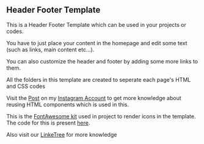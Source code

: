 <html>
  <h2>Header Footer Template</h2>
  <p>This is a Header Footer Template which can be used in your projects or codes.</p>
  <p>You have to just place your content in the homepage and edit some text (such as links, main content etc...).</p>
  <p>You can also customize the header and footer by adding some more links to them.</p>
  <p>All the folders in this template are created to seperate each page's HTML and CSS codes</p>
  
  <p>Visit the <a href="https://www.instagram.com/p/CUTzfgTFWPB/?utm_source=ig_web_copy_link" target="_blank">Post</a> 
    on my <a href="https://www.instagram.com/coding_with_maro/?utm_medium=copy_link" target="_blank">Instagram Account</a> 
    to get more knowledge about reusing HTML components which is used in this.</p>
  
  <p>This is the <a href="https://kit.fontawesome.com/23538a4f23.js" target="_blank">FontAwesome kit</a> used in project to render icons in the template. The code for this is present <a href="https://github.com/codewithmaro/ReusingHTMLCodeUsingJS" target="_blank">here</a>.</p>
  <p>Also visit our <a href="https://linktr.ee/codewithmaro" target="_blank">LinkeTree</a> for more knowledge</p>
</html>
